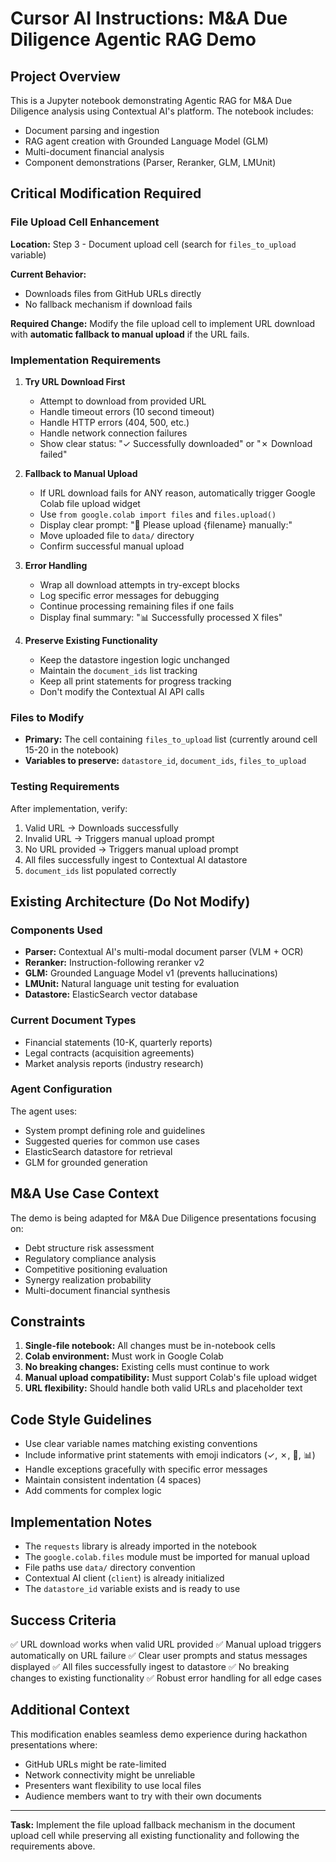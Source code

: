 # Cursor AI Instructions: M&A Due Diligence Agentic RAG Demo

## Project Overview
This is a Jupyter notebook demonstrating Agentic RAG for M&A Due Diligence analysis using Contextual AI's platform. The notebook includes:
- Document parsing and ingestion
- RAG agent creation with Grounded Language Model (GLM)
- Multi-document financial analysis
- Component demonstrations (Parser, Reranker, GLM, LMUnit)

## Critical Modification Required

### File Upload Cell Enhancement
**Location:** Step 3 - Document upload cell (search for `files_to_upload` variable)

**Current Behavior:**
- Downloads files from GitHub URLs directly
- No fallback mechanism if download fails

**Required Change:**
Modify the file upload cell to implement URL download with **automatic fallback to manual upload** if the URL fails.

### Implementation Requirements

1. **Try URL Download First**
   - Attempt to download from provided URL
   - Handle timeout errors (10 second timeout)
   - Handle HTTP errors (404, 500, etc.)
   - Handle network connection failures
   - Show clear status: "✓ Successfully downloaded" or "✗ Download failed"

2. **Fallback to Manual Upload**
   - If URL download fails for ANY reason, automatically trigger Google Colab file upload widget
   - Use `from google.colab import files` and `files.upload()`
   - Display clear prompt: "📁 Please upload {filename} manually:"
   - Move uploaded file to `data/` directory
   - Confirm successful manual upload

3. **Error Handling**
   - Wrap all download attempts in try-except blocks
   - Log specific error messages for debugging
   - Continue processing remaining files if one fails
   - Display final summary: "📊 Successfully processed X files"

4. **Preserve Existing Functionality**
   - Keep the datastore ingestion logic unchanged
   - Maintain the `document_ids` list tracking
   - Keep all print statements for progress tracking
   - Don't modify the Contextual AI API calls

### Files to Modify
- **Primary:** The cell containing `files_to_upload` list (currently around cell 15-20 in the notebook)
- **Variables to preserve:** `datastore_id`, `document_ids`, `files_to_upload`

### Testing Requirements
After implementation, verify:
1. Valid URL → Downloads successfully
2. Invalid URL → Triggers manual upload prompt
3. No URL provided → Triggers manual upload prompt
4. All files successfully ingest to Contextual AI datastore
5. `document_ids` list populated correctly

## Existing Architecture (Do Not Modify)

### Components Used
- **Parser:** Contextual AI's multi-modal document parser (VLM + OCR)
- **Reranker:** Instruction-following reranker v2
- **GLM:** Grounded Language Model v1 (prevents hallucinations)
- **LMUnit:** Natural language unit testing for evaluation
- **Datastore:** ElasticSearch vector database

### Current Document Types
- Financial statements (10-K, quarterly reports)
- Legal contracts (acquisition agreements)
- Market analysis reports (industry research)

### Agent Configuration
The agent uses:
- System prompt defining role and guidelines
- Suggested queries for common use cases
- ElasticSearch datastore for retrieval
- GLM for grounded generation

## M&A Use Case Context
The demo is being adapted for M&A Due Diligence presentations focusing on:
- Debt structure risk assessment
- Regulatory compliance analysis
- Competitive positioning evaluation
- Synergy realization probability
- Multi-document financial synthesis

## Constraints
1. **Single-file notebook:** All changes must be in-notebook cells
2. **Colab environment:** Must work in Google Colab
3. **No breaking changes:** Existing cells must continue to work
4. **Manual upload compatibility:** Must support Colab's file upload widget
5. **URL flexibility:** Should handle both valid URLs and placeholder text

## Code Style Guidelines
- Use clear variable names matching existing conventions
- Include informative print statements with emoji indicators (✓, ✗, 📁, 📊)
- Handle exceptions gracefully with specific error messages
- Maintain consistent indentation (4 spaces)
- Add comments for complex logic

## Implementation Notes
- The `requests` library is already imported in the notebook
- The `google.colab.files` module must be imported for manual upload
- File paths use `data/` directory convention
- Contextual AI client (`client`) is already initialized
- The `datastore_id` variable exists and is ready to use

## Success Criteria
✅ URL download works when valid URL provided
✅ Manual upload triggers automatically on URL failure
✅ Clear user prompts and status messages displayed
✅ All files successfully ingest to datastore
✅ No breaking changes to existing functionality
✅ Robust error handling for all edge cases

## Additional Context
This modification enables seamless demo experience during hackathon presentations where:
- GitHub URLs might be rate-limited
- Network connectivity might be unreliable
- Presenters want flexibility to use local files
- Audience members want to try with their own documents

---

**Task:** Implement the file upload fallback mechanism in the document upload cell while preserving all existing functionality and following the requirements above.